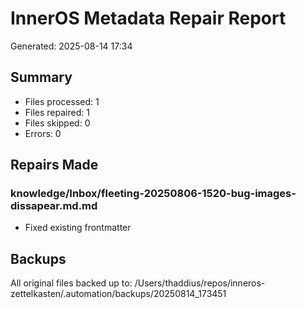 # InnerOS Metadata Repair Report

Generated: 2025-08-14 17:34

## Summary
- Files processed: 1
- Files repaired: 1
- Files skipped: 0
- Errors: 0

## Repairs Made

### knowledge/Inbox/fleeting-20250806-1520-bug-images-dissapear.md.md
- Fixed existing frontmatter

## Backups
All original files backed up to: /Users/thaddius/repos/inneros-zettelkasten/.automation/backups/20250814_173451